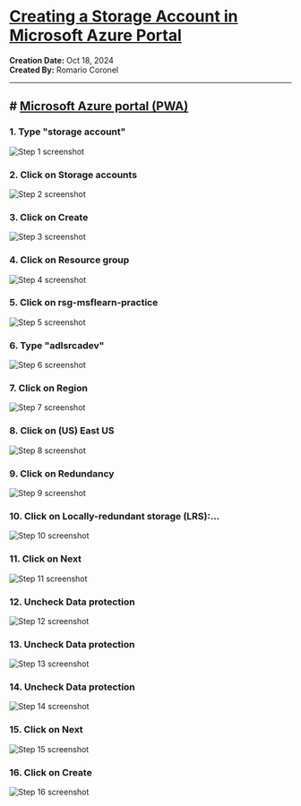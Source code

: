 # [Creating a Storage Account in Microsoft Azure Portal](https://app.tango.us/app/workflow/bd0119f9-0180-4f67-af87-d59a7602448d?utm_source=markdown&utm_medium=markdown&utm_campaign=workflow%20export%20links)

__Creation Date:__ Oct 18, 2024  
__Created By:__ Romario Coronel

***

## # [Microsoft Azure portal (PWA)](https://portal.azure.com/#home)


### 1. Type "storage account"
![Step 1 screenshot](https://images.tango.us/workflows/bd0119f9-0180-4f67-af87-d59a7602448d/steps/417ce51c-27bc-4c50-b325-fb3371b8ff26/62c4a769-ec1f-4050-a0bd-5bf70f2ccddb.png?crop=focalpoint&fit=crop&fp-x=0.5000&fp-y=0.5000&w=1200&border=2%2CF4F2F7&border-radius=8%2C8%2C8%2C8&border-radius-inner=8%2C8%2C8%2C8&blend-align=bottom&blend-mode=normal&blend-x=0&blend-w=1200&blend64=aHR0cHM6Ly9pbWFnZXMudGFuZ28udXMvc3RhdGljL21hZGUtd2l0aC10YW5nby13YXRlcm1hcmstdjIucG5n&mark-x=311&mark-y=4&m64=aHR0cHM6Ly9pbWFnZXMudGFuZ28udXMvc3RhdGljL2JsYW5rLnBuZz9tYXNrPWNvcm5lcnMmYm9yZGVyPTQlMkNGRjc0NDImdz00OTMmaD00NCZmaXQ9Y3JvcCZjb3JuZXItcmFkaXVzPTEw)


### 2. Click on Storage accounts
![Step 2 screenshot](https://images.tango.us/workflows/bd0119f9-0180-4f67-af87-d59a7602448d/steps/dd4f62e9-9a11-46e7-bd71-4c99dbe1caae/4ad94f33-3e7b-4fd3-be2e-7a44b2bff5ff.png?crop=focalpoint&fit=crop&fp-x=0.4523&fp-y=0.1767&fp-z=1.4280&w=1200&border=2%2CF4F2F7&border-radius=8%2C8%2C8%2C8&border-radius-inner=8%2C8%2C8%2C8&blend-align=bottom&blend-mode=normal&blend-x=0&blend-w=1200&blend64=aHR0cHM6Ly9pbWFnZXMudGFuZ28udXMvc3RhdGljL21hZGUtd2l0aC10YW5nby13YXRlcm1hcmstdjIucG5n&mark-x=257&mark-y=236&m64=aHR0cHM6Ly9pbWFnZXMudGFuZ28udXMvc3RhdGljL2JsYW5rLnBuZz9tYXNrPWNvcm5lcnMmYm9yZGVyPTYlMkNGRjc0NDImdz02ODYmaD03NiZmaXQ9Y3JvcCZjb3JuZXItcmFkaXVzPTEw)


### 3. Click on Create
![Step 3 screenshot](https://images.tango.us/workflows/bd0119f9-0180-4f67-af87-d59a7602448d/steps/df2086ba-d88d-44a2-93b8-9c344272ba20/688237d3-3546-4295-87b0-984bb6f19537.png?crop=focalpoint&fit=crop&fp-x=0.5000&fp-y=0.5000&w=1200&border=2%2CF4F2F7&border-radius=8%2C8%2C8%2C8&border-radius-inner=8%2C8%2C8%2C8&blend-align=bottom&blend-mode=normal&blend-x=0&blend-w=1200&blend64=aHR0cHM6Ly9pbWFnZXMudGFuZ28udXMvc3RhdGljL21hZGUtd2l0aC10YW5nby13YXRlcm1hcmstdjIucG5n&mark-x=20&mark-y=164&m64=aHR0cHM6Ly9pbWFnZXMudGFuZ28udXMvc3RhdGljL2JsYW5rLnBuZz9tYXNrPWNvcm5lcnMmYm9yZGVyPTQlMkNGRjc0NDImdz0xMDkmaD01NiZmaXQ9Y3JvcCZjb3JuZXItcmFkaXVzPTEw)


### 4. Click on Resource group
![Step 4 screenshot](https://images.tango.us/workflows/bd0119f9-0180-4f67-af87-d59a7602448d/steps/b3735d7c-da61-44b1-a2ee-11f22d68c48c/ad476fed-853e-4668-a502-01a31c4ab633.png?crop=focalpoint&fit=crop&fp-x=0.5518&fp-y=0.5064&fp-z=1.4122&w=1200&border=2%2CF4F2F7&border-radius=8%2C8%2C8%2C8&border-radius-inner=8%2C8%2C8%2C8&blend-align=bottom&blend-mode=normal&blend-x=0&blend-w=1200&blend64=aHR0cHM6Ly9pbWFnZXMudGFuZ28udXMvc3RhdGljL21hZGUtd2l0aC10YW5nby13YXRlcm1hcmstdjIucG5n&mark-x=160&mark-y=514&m64=aHR0cHM6Ly9pbWFnZXMudGFuZ28udXMvc3RhdGljL2JsYW5rLnBuZz9tYXNrPWNvcm5lcnMmYm9yZGVyPTYlMkNGRjc0NDImdz04ODEmaD01NyZmaXQ9Y3JvcCZjb3JuZXItcmFkaXVzPTEw)


### 5. Click on rsg-msflearn-practice
![Step 5 screenshot](https://images.tango.us/workflows/bd0119f9-0180-4f67-af87-d59a7602448d/steps/727dbc9e-e2c3-43aa-83b8-32b76dfc9d6a/aa8e0be6-6401-4a66-8eb6-24809949a765.png?crop=focalpoint&fit=crop&fp-x=0.5518&fp-y=0.5891&fp-z=1.4122&w=1200&border=2%2CF4F2F7&border-radius=8%2C8%2C8%2C8&border-radius-inner=8%2C8%2C8%2C8&blend-align=bottom&blend-mode=normal&blend-x=0&blend-w=1200&blend64=aHR0cHM6Ly9pbWFnZXMudGFuZ28udXMvc3RhdGljL21hZGUtd2l0aC10YW5nby13YXRlcm1hcmstdjIucG5n&mark-x=160&mark-y=503&m64=aHR0cHM6Ly9pbWFnZXMudGFuZ28udXMvc3RhdGljL2JsYW5rLnBuZz9tYXNrPWNvcm5lcnMmYm9yZGVyPTYlMkNGRjc0NDImdz04ODEmaD04MCZmaXQ9Y3JvcCZjb3JuZXItcmFkaXVzPTEw)


### 6. Type "adlsrcadev"
![Step 6 screenshot](https://images.tango.us/workflows/bd0119f9-0180-4f67-af87-d59a7602448d/steps/6a21633c-578c-4bf7-bc0b-7b56ff0f073b/5d69e892-3f93-4999-8fd9-11266cab2088.png?crop=focalpoint&fit=crop&fp-x=0.5515&fp-y=0.5985&fp-z=1.4141&w=1200&border=2%2CF4F2F7&border-radius=8%2C8%2C8%2C8&border-radius-inner=8%2C8%2C8%2C8&blend-align=bottom&blend-mode=normal&blend-x=0&blend-w=1200&blend64=aHR0cHM6Ly9pbWFnZXMudGFuZ28udXMvc3RhdGljL21hZGUtd2l0aC10YW5nby13YXRlcm1hcmstdjIucG5n&mark-x=161&mark-y=515&m64=aHR0cHM6Ly9pbWFnZXMudGFuZ28udXMvc3RhdGljL2JsYW5rLnBuZz9tYXNrPWNvcm5lcnMmYm9yZGVyPTYlMkNGRjc0NDImdz04NzgmaD01NCZmaXQ9Y3JvcCZjb3JuZXItcmFkaXVzPTEw)


### 7. Click on Region
![Step 7 screenshot](https://images.tango.us/workflows/bd0119f9-0180-4f67-af87-d59a7602448d/steps/438f732f-8743-4a51-b0cf-a18ad701a2a5/b902a77b-51cf-433a-89bd-94746abb646b.png?crop=focalpoint&fit=crop&fp-x=0.5518&fp-y=0.6499&fp-z=1.4122&w=1200&border=2%2CF4F2F7&border-radius=8%2C8%2C8%2C8&border-radius-inner=8%2C8%2C8%2C8&blend-align=bottom&blend-mode=normal&blend-x=0&blend-w=1200&blend64=aHR0cHM6Ly9pbWFnZXMudGFuZ28udXMvc3RhdGljL21hZGUtd2l0aC10YW5nby13YXRlcm1hcmstdjIucG5n&mark-x=160&mark-y=520&m64=aHR0cHM6Ly9pbWFnZXMudGFuZ28udXMvc3RhdGljL2JsYW5rLnBuZz9tYXNrPWNvcm5lcnMmYm9yZGVyPTYlMkNGRjc0NDImdz04ODEmaD01NyZmaXQ9Y3JvcCZjb3JuZXItcmFkaXVzPTEw)


### 8. Click on (US) East US
![Step 8 screenshot](https://images.tango.us/workflows/bd0119f9-0180-4f67-af87-d59a7602448d/steps/13d1d6e3-a402-4e6e-bcc0-bb0e1c77411b/fe479ca3-a890-4187-b2ab-11ad118eb4c9.png?crop=focalpoint&fit=crop&fp-x=0.5518&fp-y=0.4451&fp-z=1.4122&w=1200&border=2%2CF4F2F7&border-radius=8%2C8%2C8%2C8&border-radius-inner=8%2C8%2C8%2C8&blend-align=bottom&blend-mode=normal&blend-x=0&blend-w=1200&blend64=aHR0cHM6Ly9pbWFnZXMudGFuZ28udXMvc3RhdGljL21hZGUtd2l0aC10YW5nby13YXRlcm1hcmstdjIucG5n&mark-x=160&mark-y=503&m64=aHR0cHM6Ly9pbWFnZXMudGFuZ28udXMvc3RhdGljL2JsYW5rLnBuZz9tYXNrPWNvcm5lcnMmYm9yZGVyPTYlMkNGRjc0NDImdz04ODEmaD04MCZmaXQ9Y3JvcCZjb3JuZXItcmFkaXVzPTEw)


### 9. Click on Redundancy
![Step 9 screenshot](https://images.tango.us/workflows/bd0119f9-0180-4f67-af87-d59a7602448d/steps/b93d68b5-cc14-47d7-bd84-9d7c33753944/43949b4d-031b-439b-b3ab-fa6428f9ec53.png?crop=focalpoint&fit=crop&fp-x=0.5518&fp-y=0.8373&fp-z=1.4122&w=1200&border=2%2CF4F2F7&border-radius=8%2C8%2C8%2C8&border-radius-inner=8%2C8%2C8%2C8&blend-align=bottom&blend-mode=normal&blend-x=0&blend-w=1200&blend64=aHR0cHM6Ly9pbWFnZXMudGFuZ28udXMvc3RhdGljL21hZGUtd2l0aC10YW5nby13YXRlcm1hcmstdjIucG5n&mark-x=160&mark-y=807&m64=aHR0cHM6Ly9pbWFnZXMudGFuZ28udXMvc3RhdGljL2JsYW5rLnBuZz9tYXNrPWNvcm5lcnMmYm9yZGVyPTYlMkNGRjc0NDImdz04ODEmaD01NyZmaXQ9Y3JvcCZjb3JuZXItcmFkaXVzPTEw)


### 10. Click on Locally-redundant storage (LRS):…
![Step 10 screenshot](https://images.tango.us/workflows/bd0119f9-0180-4f67-af87-d59a7602448d/steps/0afb0793-c392-4769-a568-04e9963fc5d1/04c690f7-4c0c-4453-9881-06fb74495af8.png?crop=focalpoint&fit=crop&fp-x=0.5518&fp-y=0.5278&fp-z=1.4122&w=1200&border=2%2CF4F2F7&border-radius=8%2C8%2C8%2C8&border-radius-inner=8%2C8%2C8%2C8&blend-align=bottom&blend-mode=normal&blend-x=0&blend-w=1200&blend64=aHR0cHM6Ly9pbWFnZXMudGFuZ28udXMvc3RhdGljL21hZGUtd2l0aC10YW5nby13YXRlcm1hcmstdjIucG5n&mark-x=160&mark-y=470&m64=aHR0cHM6Ly9pbWFnZXMudGFuZ28udXMvc3RhdGljL2JsYW5rLnBuZz9tYXNrPWNvcm5lcnMmYm9yZGVyPTYlMkNGRjc0NDImdz04ODEmaD0xNDQmZml0PWNyb3AmY29ybmVyLXJhZGl1cz0xMA%3D%3D)


### 11. Click on Next
![Step 11 screenshot](https://images.tango.us/workflows/bd0119f9-0180-4f67-af87-d59a7602448d/steps/4c197c7f-ecfd-45f5-b0f3-f4cfb960da54/d17fed28-d59f-4ed0-9c55-f42679e687e6.png?crop=focalpoint&fit=crop&fp-x=0.5000&fp-y=0.5000&w=1200&border=2%2CF4F2F7&border-radius=8%2C8%2C8%2C8&border-radius-inner=8%2C8%2C8%2C8&blend-align=bottom&blend-mode=normal&blend-x=0&blend-w=1200&blend64=aHR0cHM6Ly9pbWFnZXMudGFuZ28udXMvc3RhdGljL21hZGUtd2l0aC10YW5nby13YXRlcm1hcmstdjIucG5n&mark-x=145&mark-y=1033&m64=aHR0cHM6Ly9pbWFnZXMudGFuZ28udXMvc3RhdGljL2JsYW5rLnBuZz9tYXNrPWNvcm5lcnMmYm9yZGVyPTQlMkNGRjc0NDImdz0xMTMmaD00MSZmaXQ9Y3JvcCZjb3JuZXItcmFkaXVzPTEw)


### 12. Uncheck Data protection
![Step 12 screenshot](https://images.tango.us/workflows/bd0119f9-0180-4f67-af87-d59a7602448d/steps/a0c28526-0fac-4f6b-9e70-0e98833fdeea/d4729498-83ea-4a1c-8fd5-eca789837069.png?crop=focalpoint&fit=crop&fp-x=0.4646&fp-y=0.4939&fp-z=1.0782&w=1200&border=2%2CF4F2F7&border-radius=8%2C8%2C8%2C8&border-radius-inner=8%2C8%2C8%2C8&blend-align=bottom&blend-mode=normal&blend-x=0&blend-w=1200&blend64=aHR0cHM6Ly9pbWFnZXMudGFuZ28udXMvc3RhdGljL21hZGUtd2l0aC10YW5nby13YXRlcm1hcmstdjIucG5n&mark-x=38&mark-y=462&m64=aHR0cHM6Ly9pbWFnZXMudGFuZ28udXMvc3RhdGljL2JsYW5rLnBuZz9tYXNrPWNvcm5lcnMmYm9yZGVyPTYlMkNGRjc0NDImdz0yOSZoPTI5JmZpdD1jcm9wJmNvcm5lci1yYWRpdXM9MTA%3D)


### 13. Uncheck Data protection
![Step 13 screenshot](https://images.tango.us/workflows/bd0119f9-0180-4f67-af87-d59a7602448d/steps/cee7b66f-b58c-43db-9d71-b2f61876015f/0946519a-0137-43ca-9205-06d38fa1f33c.png?crop=focalpoint&fit=crop&fp-x=0.4646&fp-y=0.5045&fp-z=1.0782&w=1200&border=2%2CF4F2F7&border-radius=8%2C8%2C8%2C8&border-radius-inner=8%2C8%2C8%2C8&blend-align=bottom&blend-mode=normal&blend-x=0&blend-w=1200&blend64=aHR0cHM6Ly9pbWFnZXMudGFuZ28udXMvc3RhdGljL21hZGUtd2l0aC10YW5nby13YXRlcm1hcmstdjIucG5n&mark-x=38&mark-y=559&m64=aHR0cHM6Ly9pbWFnZXMudGFuZ28udXMvc3RhdGljL2JsYW5rLnBuZz9tYXNrPWNvcm5lcnMmYm9yZGVyPTYlMkNGRjc0NDImdz0yOSZoPTI5JmZpdD1jcm9wJmNvcm5lci1yYWRpdXM9MTA%3D)


### 14. Uncheck Data protection
![Step 14 screenshot](https://images.tango.us/workflows/bd0119f9-0180-4f67-af87-d59a7602448d/steps/0cee8db0-730b-46ab-8faa-ca5fdd0ca785/140f3420-a2dd-437e-949d-87943fece09a.png?crop=focalpoint&fit=crop&fp-x=0.4646&fp-y=0.5120&fp-z=1.0782&w=1200&border=2%2CF4F2F7&border-radius=8%2C8%2C8%2C8&border-radius-inner=8%2C8%2C8%2C8&blend-align=bottom&blend-mode=normal&blend-x=0&blend-w=1200&blend64=aHR0cHM6Ly9pbWFnZXMudGFuZ28udXMvc3RhdGljL21hZGUtd2l0aC10YW5nby13YXRlcm1hcmstdjIucG5n&mark-x=38&mark-y=637&m64=aHR0cHM6Ly9pbWFnZXMudGFuZ28udXMvc3RhdGljL2JsYW5rLnBuZz9tYXNrPWNvcm5lcnMmYm9yZGVyPTYlMkNGRjc0NDImdz0yOSZoPTI5JmZpdD1jcm9wJmNvcm5lci1yYWRpdXM9MTA%3D)


### 15. Click on Next
![Step 15 screenshot](https://images.tango.us/workflows/bd0119f9-0180-4f67-af87-d59a7602448d/steps/1e29fa8a-7539-4218-ac98-afcb96263ea0/2f6b1573-757c-4ee4-93a6-87f384bd6999.png?crop=focalpoint&fit=crop&fp-x=0.5000&fp-y=0.5000&w=1200&border=2%2CF4F2F7&border-radius=8%2C8%2C8%2C8&border-radius-inner=8%2C8%2C8%2C8&blend-align=bottom&blend-mode=normal&blend-x=0&blend-w=1200&blend64=aHR0cHM6Ly9pbWFnZXMudGFuZ28udXMvc3RhdGljL21hZGUtd2l0aC10YW5nby13YXRlcm1hcmstdjIucG5n&mark-x=145&mark-y=1033&m64=aHR0cHM6Ly9pbWFnZXMudGFuZ28udXMvc3RhdGljL2JsYW5rLnBuZz9tYXNrPWNvcm5lcnMmYm9yZGVyPTQlMkNGRjc0NDImdz0xMTMmaD00MSZmaXQ9Y3JvcCZjb3JuZXItcmFkaXVzPTEw)


### 16. Click on Create
![Step 16 screenshot](https://images.tango.us/workflows/bd0119f9-0180-4f67-af87-d59a7602448d/steps/7dc873f1-779b-411f-9382-b1ae211c2a3a/0f06856f-d95e-4a81-92b5-4fa73fe151f2.png?crop=focalpoint&fit=crop&fp-x=0.5000&fp-y=0.5000&w=1200&border=2%2CF4F2F7&border-radius=8%2C8%2C8%2C8&border-radius-inner=8%2C8%2C8%2C8&blend-align=bottom&blend-mode=normal&blend-x=0&blend-w=1200&blend64=aHR0cHM6Ly9pbWFnZXMudGFuZ28udXMvc3RhdGljL21hZGUtd2l0aC10YW5nby13YXRlcm1hcmstdjIucG5n&mark-x=253&mark-y=1033&m64=aHR0cHM6Ly9pbWFnZXMudGFuZ28udXMvc3RhdGljL2JsYW5rLnBuZz9tYXNrPWNvcm5lcnMmYm9yZGVyPTQlMkNGRjc0NDImdz0xMTMmaD00MSZmaXQ9Y3JvcCZjb3JuZXItcmFkaXVzPTEw)

